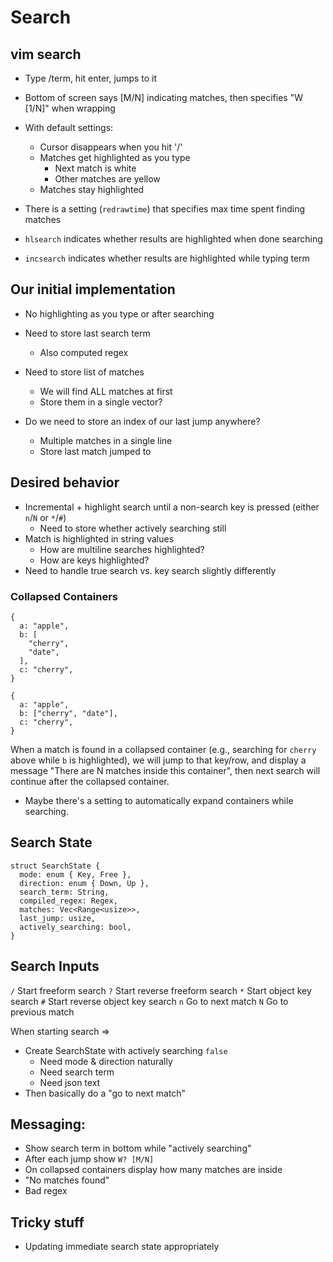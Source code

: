 # Search

## vim search

- Type /term, hit enter, jumps to it
- Bottom of screen says [M/N] indicating matches, then
  specifies "W [1/N]" when wrapping


- With default settings:
  - Cursor disappears when you hit '/'
  - Matches get highlighted as you type
    - Next match is white
    - Other matches are yellow
  - Matches stay highlighted

- There is a setting (`redrawtime`) that specifies max time
  spent finding matches

- `hlsearch` indicates whether results are highlighted when done searching
- `incsearch` indicates whether results are highlighted while typing term

## Our initial implementation

- No highlighting as you type or after searching
- Need to store last search term
  - Also computed regex
- Need to store list of matches
  - We will find ALL matches at first
  - Store them in a single vector?

- Do we need to store an index of our last jump anywhere?
  - Multiple matches in a single line
  - Store last match jumped to

## Desired behavior

- Incremental + highlight search until a non-search key is pressed
  (either `n`/`N` or `*`/`#`)
  - Need to store whether actively searching still
- Match is highlighted in string values
  - How are multiline searches highlighted?
  - How are keys highlighted?
- Need to handle true search vs. key search slightly differently


### Collapsed Containers

```
{
  a: "apple",
  b: [
    "cherry",
    "date",
  ],
  c: "cherry",
}

{
  a: "apple",
  b: ["cherry", "date"],
  c: "cherry",
}
```

When a match is found in a collapsed container (e.g., searching for
`cherry` above while `b` is highlighted), we will jump to that key/row,
and display a message "There are N matches inside this container", then
next search will continue after the collapsed container.

- Maybe there's a setting to automatically expand containers while
  searching.

## Search State

```
struct SearchState {
  mode: enum { Key, Free },
  direction: enum { Down, Up },
  search_term: String,
  compiled_regex: Regex,
  matches: Vec<Range<usize>>,
  last_jump: usize,
  actively_searching: bool,
}
```

## Search Inputs

`/` Start freeform search
`?` Start reverse freeform search
`*` Start object key search
`#` Start reverse object key search
`n` Go to next match
`N` Go to previous match


When starting search =>
  - Create SearchState with actively searching `false`
    - Need mode & direction naturally
    - Need search term
    - Need json text
  - Then basically do a "go to next match"

## Messaging:

- Show search term in bottom while "actively searching"
- After each jump show `W? [M/N]`
- On collapsed containers display how many matches are inside
- "No matches found"
- Bad regex


## Tricky stuff

- Updating immediate search state appropriately
